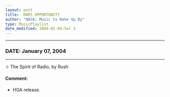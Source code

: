 ```yaml
---
layout: post
title:  MARS OPPORTUNITY
author: "NASA: Music to Wake Up By"
type: MusicPlaylist
date_modified: 2004-01-04:Sol 3
---
```


----
### DATE: January 07, 2004
----
⊹ The Spirit of Radio, by Rush

#### Comment:
* HGA release.
